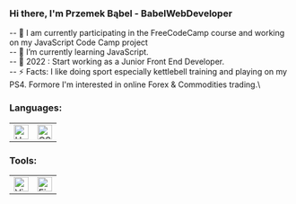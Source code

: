 ### Hi there, I'm Przemek Bąbel - BabelWebDeveloper

-- 💼 I am currently participating in the FreeCodeCamp course and working on my JavaScript Code Camp project\
-- 💾 I’m currently learning JavaScript.\
-- 🎯 2022 : Start working as a Junior Front End Developer.\
-- ⚡ Facts: I like doing sport especially kettlebell training and playing on my PS4. Formore I'm interested in online Forex & Commodities trading.\

### Languages:

<table>
<tr>
    <td>
        <img alt="HTML" width="26px" src="https://raw.githubusercontent.com/BabelWebDeveloper/BabelWebDeveloper/master/img/html.png"/>
    </td>
    <td>
        <img alt="CSS" width="26px" src="https://raw.githubusercontent.com/BabelWebDeveloper/BabelWebDeveloper/master/img/css.png"/>
    </td>
</table>

### Tools:

<table>
<tr>
    <td>
        <img alt="Visual Studio Code" width="26px" src="https://raw.githubusercontent.com/BabelWebDeveloper/BabelWebDeveloper/master/img/vsc.jpg"/>
    </td>
    <td>
        <img alt="Figma" width="26px" src="https://raw.githubusercontent.com/BabelWebDeveloper/BabelWebDeveloper/master/img/figma.png"/>
    </td>
</tr>

